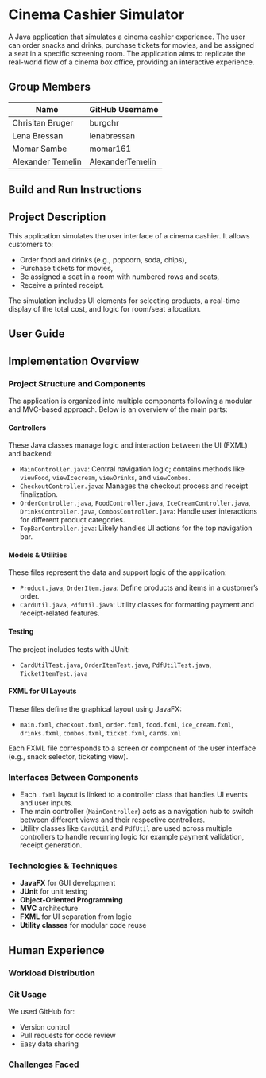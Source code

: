 # Cinema Cashier Simulator

A Java application that simulates a cinema cashier experience. The user can order snacks and drinks, purchase tickets for movies, and be assigned a seat in a specific screening room. The application aims to replicate the real-world flow of a cinema box office, providing an interactive experience.

## Group Members

| Name               | GitHub Username     |
|--------------------|---------------------|
| Chrisitan Bruger   | burgchr             |
| Lena Bressan       | lenabressan         |
| Momar Sambe        | momar161            |
| Alexander Temelin  | AlexanderTemelin    |

## Build and Run Instructions

## Project Description

This application simulates the user interface of a cinema cashier. It allows customers to:

- Order food and drinks (e.g., popcorn, soda, chips),
- Purchase tickets for movies,
- Be assigned a seat in a room with numbered rows and seats,
- Receive a printed receipt.

The simulation includes UI elements for selecting products, a real-time display of the total cost, and logic for room/seat allocation.

## User Guide

## Implementation Overview

### Project Structure and Components

The application is organized into multiple components following a modular and MVC-based approach. Below is an overview of the main parts:

#### Controllers
These Java classes manage logic and interaction between the UI (FXML) and backend:

- `MainController.java`: Central navigation logic; contains methods like `viewFood`, `viewIcecream`, `viewDrinks`, and `viewCombos`.
- `CheckoutController.java`: Manages the checkout process and receipt finalization.
- `OrderController.java`, `FoodController.java`, `IceCreamController.java`, `DrinksController.java`, `CombosController.java`: Handle user interactions for different product categories.
- `TopBarController.java`: Likely handles UI actions for the top navigation bar.

#### Models & Utilities
These files represent the data and support logic of the application:

- `Product.java`, `OrderItem.java`: Define products and items in a customer’s order.
- `CardUtil.java`, `PdfUtil.java`: Utility classes for formatting payment and receipt-related features.

#### Testing
The project includes tests with JUnit:

- `CardUtilTest.java`, `OrderItemTest.java`, `PdfUtilTest.java`, `TicketItemTest.java`

#### FXML for UI Layouts
These files define the graphical layout using JavaFX:

- `main.fxml`, `checkout.fxml`, `order.fxml`, `food.fxml`, `ice_cream.fxml`, `drinks.fxml`, `combos.fxml`, `ticket.fxml`, `cards.xml`

Each FXML file corresponds to a screen or component of the user interface (e.g., snack selector, ticketing view).

### Interfaces Between Components

- Each `.fxml` layout is linked to a controller class that handles UI events and user inputs.
- The main controller (`MainController`) acts as a navigation hub to switch between different views and their respective controllers.
- Utility classes like `CardUtil` and `PdfUtil` are used across multiple controllers to handle recurring logic for example payment validation, receipt generation.

### Technologies & Techniques

- **JavaFX** for GUI development
- **JUnit** for unit testing
- **Object-Oriented Programming**
- **MVC** architecture
- **FXML** for UI separation from logic
- **Utility classes** for modular code reuse

## Human Experience

### Workload Distribution

### Git Usage

We used GitHub for:

- Version control
- Pull requests for code review
- Easy data sharing

### Challenges Faced
